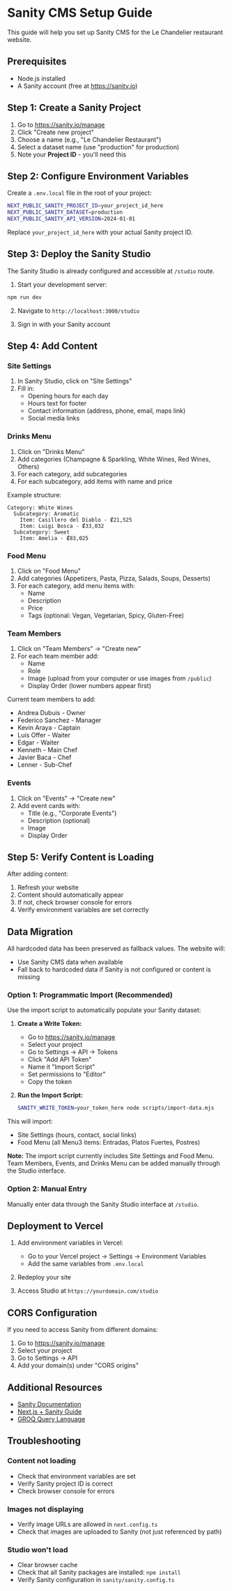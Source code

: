 # Sanity CMS Setup Guide

This guide will help you set up Sanity CMS for the Le Chandelier restaurant website.

## Prerequisites

- Node.js installed
- A Sanity account (free at https://sanity.io)

## Step 1: Create a Sanity Project

1. Go to https://sanity.io/manage
2. Click "Create new project"
3. Choose a name (e.g., "Le Chandelier Restaurant")
4. Select a dataset name (use "production" for production)
5. Note your **Project ID** - you'll need this

## Step 2: Configure Environment Variables

Create a `.env.local` file in the root of your project:

```bash
NEXT_PUBLIC_SANITY_PROJECT_ID=your_project_id_here
NEXT_PUBLIC_SANITY_DATASET=production
NEXT_PUBLIC_SANITY_API_VERSION=2024-01-01
```

Replace `your_project_id_here` with your actual Sanity project ID.

## Step 3: Deploy the Sanity Studio

The Sanity Studio is already configured and accessible at `/studio` route.

1. Start your development server:
```bash
npm run dev
```

2. Navigate to `http://localhost:3000/studio`

3. Sign in with your Sanity account

## Step 4: Add Content

### Site Settings

1. In Sanity Studio, click on "Site Settings"
2. Fill in:
   - Opening hours for each day
   - Hours text for footer
   - Contact information (address, phone, email, maps link)
   - Social media links

### Drinks Menu

1. Click on "Drinks Menu"
2. Add categories (Champagne & Sparkling, White Wines, Red Wines, Others)
3. For each category, add subcategories
4. For each subcategory, add items with name and price

Example structure:
```
Category: White Wines
  Subcategory: Aromatic
    Item: Casillero del Diablo - ₡21,525
    Item: Luigi Bosca - ₡33,032
  Subcategory: Sweet
    Item: Amelia - ₡83,025
```

### Food Menu

1. Click on "Food Menu"
2. Add categories (Appetizers, Pasta, Pizza, Salads, Soups, Desserts)
3. For each category, add menu items with:
   - Name
   - Description
   - Price
   - Tags (optional: Vegan, Vegetarian, Spicy, Gluten-Free)

### Team Members

1. Click on "Team Members" → "Create new"
2. For each team member add:
   - Name
   - Role
   - Image (upload from your computer or use images from `/public`)
   - Display Order (lower numbers appear first)

Current team members to add:
- Andrea Dubuis - Owner
- Federico Sanchez - Manager
- Kevin Araya - Captain
- Luis Offer - Waiter
- Edgar - Waiter
- Kenneth - Main Chef
- Javier Baca - Chef
- Lenner - Sub-Chef

### Events

1. Click on "Events" → "Create new"
2. Add event cards with:
   - Title (e.g., "Corporate Events")
   - Description (optional)
   - Image
   - Display Order

## Step 5: Verify Content is Loading

After adding content:

1. Refresh your website
2. Content should automatically appear
3. If not, check browser console for errors
4. Verify environment variables are set correctly

## Data Migration

All hardcoded data has been preserved as fallback values. The website will:
- Use Sanity CMS data when available
- Fall back to hardcoded data if Sanity is not configured or content is missing

### Option 1: Programmatic Import (Recommended)

Use the import script to automatically populate your Sanity dataset:

1. **Create a Write Token:**
   - Go to https://sanity.io/manage
   - Select your project
   - Go to Settings → API → Tokens
   - Click "Add API Token"
   - Name it "Import Script"
   - Set permissions to "Editor"
   - Copy the token

2. **Run the Import Script:**
   ```bash
   SANITY_WRITE_TOKEN=your_token_here node scripts/import-data.mjs
   ```

This will import:
- Site Settings (hours, contact, social links)
- Food Menu (all Menu3 items: Entradas, Platos Fuertes, Postres)

**Note:** The import script currently includes Site Settings and Food Menu. Team Members, Events, and Drinks Menu can be added manually through the Studio interface.

### Option 2: Manual Entry

Manually enter data through the Sanity Studio interface at `/studio`.

## Deployment to Vercel

1. Add environment variables in Vercel:
   - Go to your Vercel project → Settings → Environment Variables
   - Add the same variables from `.env.local`

2. Redeploy your site

3. Access Studio at `https://yourdomain.com/studio`

## CORS Configuration

If you need to access Sanity from different domains:

1. Go to https://sanity.io/manage
2. Select your project
3. Go to Settings → API
4. Add your domain(s) under "CORS origins"

## Additional Resources

- [Sanity Documentation](https://www.sanity.io/docs)
- [Next.js + Sanity Guide](https://www.sanity.io/guides/nextjs-app-router-live-preview)
- [GROQ Query Language](https://www.sanity.io/docs/groq)

## Troubleshooting

### Content not loading
- Check that environment variables are set
- Verify Sanity project ID is correct
- Check browser console for errors

### Images not displaying
- Verify image URLs are allowed in `next.config.ts`
- Check that images are uploaded to Sanity (not just referenced by path)

### Studio won't load
- Clear browser cache
- Check that all Sanity packages are installed: `npm install`
- Verify Sanity configuration in `sanity/sanity.config.ts`


